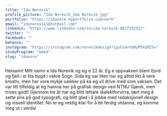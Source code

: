 ```yaml
---
title: "Ida Norevik"
profile_picture: "Ida Norevik_Ida Norevik.jpg"
portfolio: "https://idanore.myportfolio.com/work"
email: "idanorevik1@hotmail.com"
linkedin: "https://www.linkedin.com/in/ida-norevik-062725252/"
twitter: ""
facebook: ""
behance: ""
instagram: "https://instagram.com/norevikdesign?igshid=YmMyMTA2M2Y="
studyProgram: "bmed"
slug: "idanore"
---
```


Heisann! Mitt namn e Ida Norevik og eg e 22 år. Eg e oppvaksen blant fjord og fjell i ei lita bygd i vakre Sogn. Sida eg var liten har eg alltid likt å vere kreativ, men har vore mykje usikker på ka eg vil drive med som vaksen. Det var litt tilfeldig at eg hamna her på grafisk design ved NTNU Gjøvik, men trives godt! Gjennom tre år har eg blitt lettare dialektforvirra, lært meg å sette pris på god typografi, og blitt glad i å jobbe med redaksjonell design og visuell identitet. No er eg veldig klar for å bli ferdig utdanna, og komme meg ut i verda!
